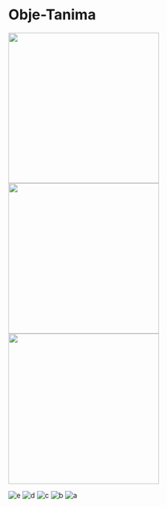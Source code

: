 # Obje-Tanima

<p float="left">
  <img src="https://user-images.githubusercontent.com/77745850/182667173-fa612bba-7b02-4c5e-ad19-37a9e4edce1c.jpeg" width="300" />
  <img src="https://user-images.githubusercontent.com/77745850/182667182-2933e6e9-1071-432e-8449-b1f0de131984.jpeg" width="300" /> 
  <img src="https://user-images.githubusercontent.com/77745850/182667186-7a12cf36-33f8-4845-ac7e-bbe45b4b952e.jpeg" width="300" />
</p>




![e]()
![d]()
![c]()
![b](https://user-images.githubusercontent.com/77745850/182667191-36d4c1ce-b7bd-4b4e-b2f7-6fe383e68d26.jpeg)
![a](https://user-images.githubusercontent.com/77745850/182667194-968922cc-dd7b-4d53-887e-b85c4a2c3756.jpeg)
